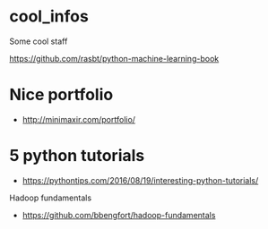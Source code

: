 # cool_infos
Some cool staff

https://github.com/rasbt/python-machine-learning-book

# Nice portfolio
- http://minimaxir.com/portfolio/

# 5 python tutorials
- https://pythontips.com/2016/08/19/interesting-python-tutorials/

Hadoop fundamentals
- https://github.com/bbengfort/hadoop-fundamentals
